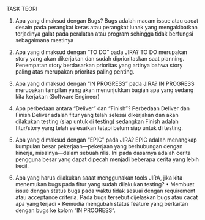TASK TEORI

1. Apa yang dimaksud dengan Bugs?
   Bugs adalah macam issue atau cacat desain pada perangkat keras atau perangkat lunak yang mengakibatkan terjadinya galat pada peralatan atau program sehingga tidak berfungsi sebagaimana mestinya

2. Apa yang dimaksud dengan “TO DO” pada JIRA?
   TO DO merupakan story yang akan dikerjakan dan sudah diprioritaskan saat planning. Penempatan story berdasarkan prioritas yang artinya bahwa story paling atas merupakan prioritas paling penting.

3. Apa yang dimaksud dengan “IN PROGRESS” pada JIRA?
   IN PROGRESS merupakan tampilan yang akan menunjukkan bagian apa yang sedang kita kerjakan (Software Engineer)

4. Apa perbedaan antara “Deliver” dan “Finish”?
   Perbedaan Deliver dan Finish
   Deliver adalah fitur yang telah selesai dikerjakan dan akan dilakukan testing (siap untuk di testing) sedangkan Finish adalah fitur/story yang telah selesaikan tetapi belum siap untuk di testing.

5. Apa yang dimaksud dengan “EPIC” pada JIRA?
   EPIC adalah menangkap kumpulan besar pekerjaan—pekerjaan yang berhubungan dengan kinerja, misalnya—dalam sebuah rilis. Ini pada dasarnya adalah cerita pengguna besar yang dapat dipecah menjadi beberapa cerita yang lebih kecil.

6. Apa yang harus dilakukan saaat menggunakan tools JIRA, jika kita menemukan bugs pada fitur yang sudah dilakukan testing?
   • Membuat issue dengan status bugs pada waktu tidak sesuai dengan requirement atau acceptance criteria. Pada bugs tersebut dijelaskan bugs atau cacat apa yang terjadi
   • Kemudia mengubah status feature yang berkaitan dengan bugs ke kolom “IN PROGRESS”.

